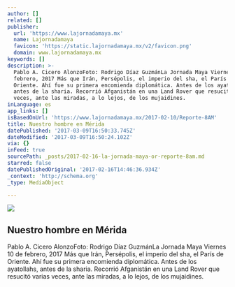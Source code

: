 ```yaml
---
author: []
related: []
publisher:
  url: 'https://www.lajornadamaya.mx'
  name: Lajornadamaya
  favicon: 'https://static.lajornadamaya.mx/v2/favicon.png'
  domain: www.lajornadamaya.mx
keywords: []
description: >-
  Pablo A. Cicero AlonzoFoto: Rodrigo Díaz GuzmánLa Jornada Maya Viernes 10 de
  febrero, 2017 Más que Irán, Persépolis, el imperio del sha, el París de
  Oriente. Ahí fue su primera encomienda diplomática. Antes de los ayatollahs,
  antes de la sharia. Recorrió Afganistán en una Land Rover que resucitó varias
  veces, ante las miradas, a lo lejos, de los mujaidines.
inLanguage: es
app_links: []
isBasedOnUrl: 'https://www.lajornadamaya.mx/2017-02-10/Reporte-8AM'
title: Nuestro hombre en Mérida
datePublished: '2017-03-09T16:50:33.745Z'
dateModified: '2017-03-09T16:50:24.102Z'
via: {}
inFeed: true
sourcePath: _posts/2017-02-16-la-jornada-maya-or-reporte-8am.md
starred: false
datePublishedOriginal: '2017-02-16T14:46:36.934Z'
_context: 'http://schema.org'
_type: MediaObject

---
```

<article style=""><img src="https://img.lajornadamaya.mx/32/a1abg7o1o1bk_640-414-cover" /><h1>Nuestro hombre en Mérida</h1><p>Pablo A. Cicero AlonzoFoto: Rodrigo Díaz GuzmánLa Jornada Maya Viernes 10 de febrero, 2017 Más que Irán, Persépolis, el imperio del sha, el París de Oriente. Ahí fue su primera encomienda diplomática. Antes de los ayatollahs, antes de la sharia. Recorrió Afganistán en una Land Rover que resucitó varias veces, ante las miradas, a lo lejos, de los mujaidines.</p></article>